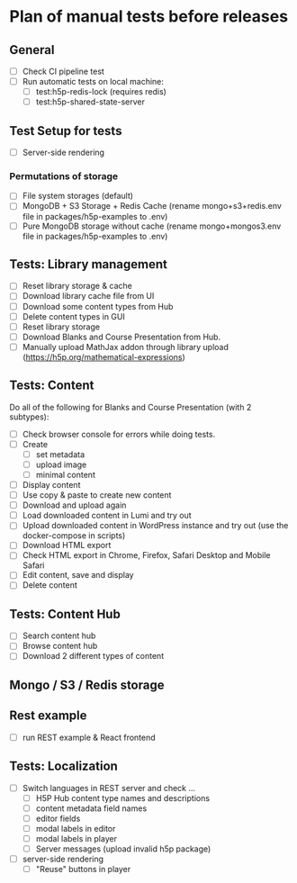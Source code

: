 # Plan of manual tests before releases

## General

- [ ] Check CI pipeline test
- [ ] Run automatic tests on local machine:
  - [ ] test:h5p-redis-lock (requires redis)
  - [ ] test:h5p-shared-state-server

## Test Setup for tests

- [ ] Server-side rendering

### Permutations of storage

- [ ] File system storages (default)
- [ ] MongoDB + S3 Storage + Redis Cache (rename mongo+s3+redis.env file in packages/h5p-examples to .env)
- [ ] Pure MongoDB storage without cache (rename mongo+mongos3.env file in packages/h5p-examples to .env)

## Tests: Library management

- [ ] Reset library storage & cache
- [ ] Download library cache file from UI
- [ ] Download some content types from Hub
- [ ] Delete content types in GUI
- [ ] Reset library storage
- [ ] Download Blanks and Course Presentation from Hub.
- [ ] Manually upload MathJax addon through library upload (https://h5p.org/mathematical-expressions)

## Tests: Content

Do all of the following for Blanks and Course Presentation (with 2 subtypes):

- [ ] Check browser console for errors while doing tests.
- [ ] Create
  - [ ] set metadata
  - [ ] upload image
  - [ ] minimal content
- [ ] Display content
- [ ] Use copy & paste to create new content
- [ ] Download and upload again
- [ ] Load downloaded content in Lumi and try out
- [ ] Upload downloaded content in WordPress instance and try out (use the docker-compose in scripts)
- [ ] Download HTML export
- [ ] Check HTML export in Chrome, Firefox, Safari Desktop and Mobile Safari
- [ ] Edit content, save and display
- [ ] Delete content

## Tests: Content Hub

- [ ] Search content hub
- [ ] Browse content hub
- [ ] Download 2 different types of content

## Mongo / S3 / Redis storage

## Rest example

- [ ] run REST example & React frontend

## Tests: Localization

- [ ] Switch languages in REST server and check ...
  - [ ] H5P Hub content type names and descriptions 
  - [ ] content metadata field names
  - [ ] editor fields
  - [ ] modal labels in editor
  - [ ] modal labels in player
  - [ ] Server messages (upload invalid h5p package)
- [ ] server-side rendering
  - [ ] "Reuse" buttons in player
